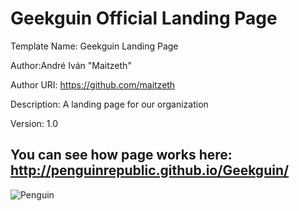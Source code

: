 # Geekguin Official Landing Page

Template Name: Geekguin Landing Page

Author:André Iván "Maitzeth"

Author URI: https://github.com/maitzeth

Description: A landing page for our organization

Version: 1.0


## You can see how page works here: http://penguinrepublic.github.io/Geekguin/

![Penguin](https://github.com/PenguinRepublic/Geekguin/blob/master/img/ourwork.png)